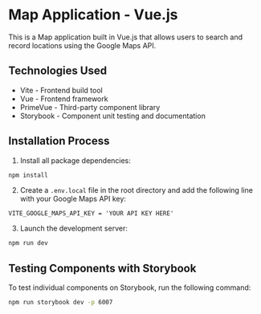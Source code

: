 
# Map Application - Vue.js

This is a Map application built in Vue.js that allows users to search and record locations using the Google Maps API.

## Technologies Used

- Vite - Frontend build tool
- Vue - Frontend framework
- PrimeVue - Third-party component library
- Storybook - Component unit testing and documentation

## Installation Process

1. Install all package dependencies:

```bash
npm install
```

2. Create a `.env.local` file in the root directory and add the following line with your Google Maps API key:

```env
VITE_GOOGLE_MAPS_API_KEY = 'YOUR API KEY HERE'
```

3. Launch the development server:

```bash
npm run dev
```

## Testing Components with Storybook

To test individual components on Storybook, run the following command:

```bash
npm run storybook dev -p 6007
```
